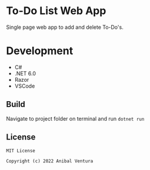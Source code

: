 # To-Do List Web App

Single page web app to add and delete To-Do's.

# Development

- C#
- .NET 6.0
- Razor
- VSCode

## Build

Navigate to project folder on terminal and run `dotnet run`

## License

```xml
MIT License

Copyright (c) 2022 Anibal Ventura
```

